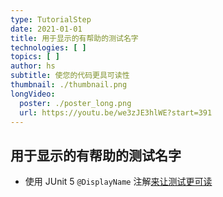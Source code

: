 ```yaml
---
type: TutorialStep
date: 2021-01-01
title: 用于显示的有帮助的测试名字
technologies: [ ]
topics: [ ]
author: hs
subtitle: 使您的代码更具可读性
thumbnail: ./thumbnail.png
longVideo:
  poster: ./poster_long.png
  url: https://youtu.be/we3zJE3hlWE?start=391
---
```


## 用于显示的有帮助的测试名字
- 使用 JUnit 5 `@DisplayName` 注解[来让测试更可读](https://junit.org/junit5/docs/current/user-guide/#writing-tests-display-names)
